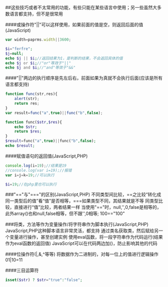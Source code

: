 ##这些技巧或者不太常用的功能，有些只能在某些语言中使用；另一些虽然大多数语言都支持，但不是很常用


####或操作符"||"可以这样使用，如果前面的值是空，则返回后面的值(JavaScript)
```JavaScript
var width=paprms.width||3600;
```
```php
$i="ferfre";
$j=null;
echo $j || $i;//返回结果为1，是判断的结果，不会返回具体的值
echo $j or $i;//"or"等效于"||"
echo $j and $i;//"and"等效于"&&"
```


####"||"两边的执行顺序是先左后右，前面如果为真就不会执行后面(应该是所有语言都支持)
```JavaScript
function func(str,res){
	alert(str);
	return res;
}
var result=func("a",true)||func("b",false);
```
```php
function func($str,$res){
	echo $str;
	return $res;
}
$result=func("a",true)||func("b",false);
echo $result;
```


####赋值语句的返回值(JavaScript,PHP)
```JavaScript
console.log(i=19);//结果是19
//console.log(var i=19);//报错
var i=j=k=19;//可以执行
```
```php
$i=19;//在php里也可以执行
```


###"=="与"==="的区别(JavaScript,PHP)
不同类型间比较，==之比较“转化成同一类型后的值”看“值”是否相等，===如果类型不同，其结果就是不等
同类型比较，直接进行“值”比较，两者结果一样
当使用"=="时，null,'',0,false是相等的，此外array()也和null,false相等，但不跟'',0相等;
100=="100"


###将类，方法等作为变量操作/将字符串作为脚本执行(JavaScript,PHP)
JavaScript,PHP这种脚本语言非常灵活，都支持
通过类名获取类，然后赋给另一个变量进行操作，甚至创建实例
使用eval函数，将一段字符串作为代码运行(结果作为eval函数的返回值)
JavaScript可以在代码两边加()，防止影响其他的代码


####位操作符(|,&,^等等)
将数据作为二进制的，对每一位上的值进行逻辑操作
01|10=11


####三目运算符
```php
isset($str) ? $str="true":"false";
```
